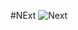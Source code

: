 #NExt
![Next](https://github.com/Jangidyogesh12/NExt/assets/107015666/cf723a9d-93f8-4e3b-a721-c812b90c0190)
